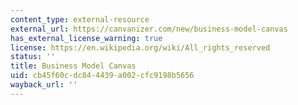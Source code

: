 ```yaml
---
content_type: external-resource
external_url: https://canvanizer.com/new/business-model-canvas
has_external_license_warning: true
license: https://en.wikipedia.org/wiki/All_rights_reserved
status: ''
title: Business Model Canvas
uid: cb45f60c-dc84-4439-a002-cfc9198b5656
wayback_url: ''
---
```

